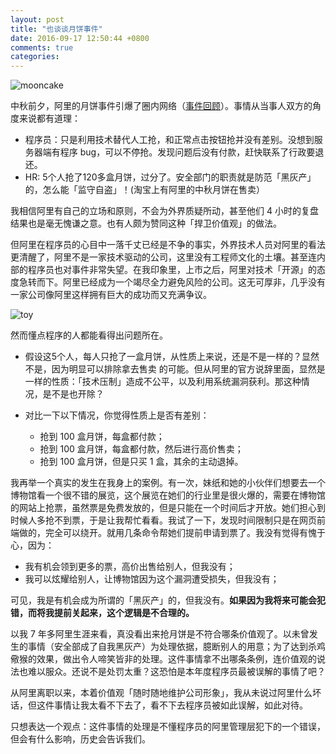 ```yaml
---
layout: post
title: "也谈谈月饼事件"
date: 2016-09-17 12:50:44 +0800
comments: true
categories: 
---
```

![mooncake](http://www.zaobao.com.sg/sites/default/files/styles/article_large_full/public/images/201609/20160914/809.jpg?itok=vyZLXFnr&timestamp=1473817356)

中秋前夕，阿里的月饼事件引爆了圈内网络（[事件回顾](https://www.zhihu.com/question/50600301)）。事情从当事人双方的角度来说都有道理：

- 程序员：只是利用技术替代人工抢，和正常点击按钮抢并没有差别。没想到服务器端有程序 bug，可以不停抢。发现问题后没有付款，赶快联系了行政要退还。
- HR: 5个人抢了120多盒月饼，过分了。安全部门的职责就是防范「黑灰产」的，怎么能「监守自盗」！(淘宝上有阿里的中秋月饼在售卖）

我相信阿里有自己的立场和原则，不会为外界质疑所动，甚至他们 4 小时的复盘结果也是毫无愧谦之意。也有人颇为赞同这种「捍卫价值观」的做法。

但阿里在程序员的心目中一落千丈已经是不争的事实，外界技术人员对阿里的看法更清醒了，阿里不是一家技术驱动的公司，这里没有工程师文化的土壤。甚至连内部的程序员也对事件非常失望。在我印象里，上市之后，阿里对技术「开源」的态度急转而下。阿里已经成为一个竭尽全力避免风险的公司。这无可厚非，几乎没有一家公司像阿里这样拥有巨大的成功而又充满争议。

![toy](/images/toy.jpg)

然而懂点程序的人都能看得出问题所在。

- 假设这5个人，每人只抢了一盒月饼，从性质上来说，还是不是一样的？显然不是，因为明显可以排除拿去售卖 的可能。但从阿里的官方说辞里面，显然是一样的性质：「技术压制」造成不公平，以及利用系统漏洞获利。那这种情况，是不是也开除？
- 对比一下以下情况，你觉得性质上是否有差别：

    - 抢到 100 盒月饼，每盒都付款；
    - 抢到 100 盒月饼，每盒都付款，然后进行高价售卖；
    - 抢到 100 盒月饼，但是只买 1 盒，其余的主动退掉。

我再举一个真实的发生在我身上的案例。有一次，妹纸和她的小伙伴们想要去一个博物馆看一个很不错的展览，这个展览在她们的行业里是很火爆的，需要在博物馆的网站上抢票，虽然票是免费发放的，但是只能在一个时间后才开放。她们担心到时候人多抢不到票，于是让我帮忙看看。我试了一下，发现时间限制只是在网页前端做的，完全可以绕开。就用几条命令帮她们提前申请到票了。我没有觉得有愧于心，因为：

- 我有机会领到更多的票，高价出售给别人，但我没有；
- 我可以炫耀给别人，让博物馆因为这个漏洞遭受损失，但我没有；

可见，我是有机会成为所谓的「黑灰产」的，但我没有。**如果因为我将来可能会犯错，而将我提前关起来，这个逻辑是不合理的。**

以我 7 年多阿里生涯来看，真没看出来抢月饼是不符合哪条价值观了。以未曾发生的事情（安全部成了自我黑灰产）为处理依据，臆断别人的用意；为了达到杀鸡儆猴的效果，做出令人啼笑皆非的处理。这件事情拿不出哪条条例，连价值观的说法也难以服众。还说不是处罚太重？这恐怕是本年度程序员最被误解的事情了吧？


从阿里离职以来，本着价值观「随时随地维护公司形象」，我从未说过阿里什么坏话，但这件事情让我太看不下去了，看不下去程序员被如此误解，如此对待。

只想表达一个观点：这件事情的处理是不懂程序员的阿里管理层犯下的一个错误，但会有什么影响，历史会告诉我们。
